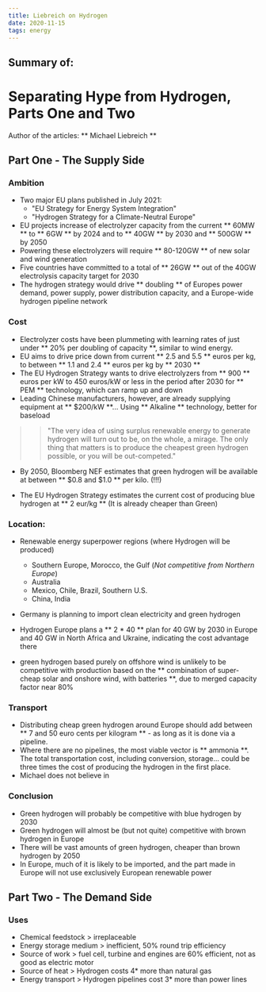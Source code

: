 ```yaml
---
title: Liebreich on Hydrogen
date: 2020-11-15
tags: energy
---
```


## Summary of: 
# Separating Hype from Hydrogen, Parts One and Two

Author of the articles: ** Michael Liebreich **

## Part One - The Supply Side

### Ambition

- Two major EU plans published in July 2021:
    - "EU Strategy for Energy System Integration"
    - "Hydrogen Strategy for a Climate-Neutral Europe"
- EU projects increase of electrolyzer capacity from the current ** 60MW ** to ** 6GW ** by 2024 and to ** 40GW ** by 2030 and ** 500GW ** by 2050
- Powering these electrolyzers will require ** 80-120GW **  of new solar and wind generation
- Five countries have committed to a total of ** 26GW ** out of the 40GW electrolysis capacity target for 2030
- The hydrogen strategy would drive ** doubling ** of Europes power demand, power supply, power distribution capacity, and a Europe-wide hydrogen pipeline network

### Cost

- Electrolyzer costs have been plummeting with learning rates of just under ** 20% per doubling of capacity **, similar to wind energy.
- EU aims to drive price down from current ** 2.5 and 5.5 ** euros per kg, to between ** 1.1 and 2.4 ** euros per kg by ** 2030 **
- The EU Hydrogen Strategy wants to drive electrolyzers from ** 900 ** euros per kW to 450 euros/kW or less in the period after 2030 for ** PEM ** technology, which can ramp up and down
- Leading Chinese manufacturers, however, are already supplying equipment at ** $200/kW **... Using ** Alkaline ** technology, better for baseload

>> "The very idea of using surplus renewable energy to generate hydrogen will turn out to be, on the whole, a mirage. The only thing that matters is to produce the cheapest green hydrogen possible, or you will be out-competed."

- By 2050, Bloomberg NEF estimates that green hydrogen will be available at between ** $0.8 and $1.0 ** per kilo. (!!!)

- The EU Hydrogen Strategy estimates the current cost of producing blue hydrogen at ** 2 eur/kg ** (It is already cheaper than Green)


### Location:

- Renewable energy superpower regions (where Hydrogen will be produced)
    - Southern Europe, Morocco, the Gulf (*Not competitive from Northern Europe*)
    - Australia 
    - Mexico, Chile, Brazil, Southern U.S. 
    - China, India 

- Germany is planning to import clean electricity and green hydrogen
- Hydrogen Europe plans a ** 2 * 40 ** plan for 40 GW by 2030 in Europe and 40 GW in North Africa and Ukraine, indicating the cost advantage there
- green hydrogen based purely on offshore wind is unlikely to be competitive with production based on the ** combination of super-cheap solar and onshore wind, with batteries **, due to merged capacity factor near 80%

### Transport

- Distributing cheap green hydrogen around Europe should add between ** 7 and 50 euro cents per kilogram ** -  as long as it is done via a pipeline.
- Where there are no pipelines, the most viable vector is ** ammonia **. The total transportation cost, including conversion, storage... could be three times the cost of producing the hydrogen in the first place.
- Michael does not believe in 

### Conclusion

- Green hydrogen will probably be competitive with blue hydrogen by 2030
- Green hydrogen will almost be (but not quite) competitive with brown hydrogen in Europe 
- There will be vast amounts of green hydrogen, cheaper than brown hydrogen by 2050
- In Europe, much of it is likely to be imported, and the part made in Europe will not use exclusively European renewable power

## Part Two - The Demand Side

### Uses

- Chemical feedstock > irreplaceable
- Energy storage medium > inefficient, 50% round trip efficiency
- Source of work > fuel cell, turbine and engines are 60% efficient, not as good as electric motor
- Source of heat > Hydrogen costs 4* more than natural gas
- Energy transport > Hydrogen pipelines cost 3* more than power lines